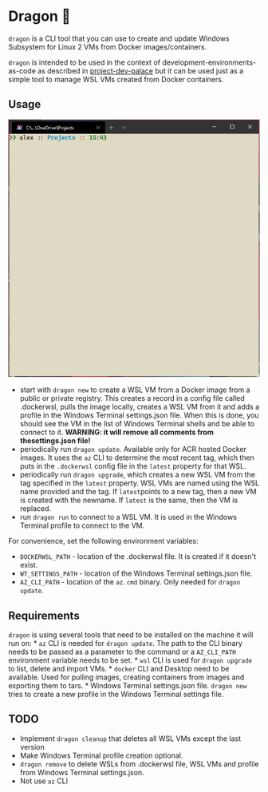 # Dragon 🐉

`dragon` is a CLI tool that you can use to create and update Windows Subsystem for Linux 2 VMs from Docker images/containers.

`dragon` is intended to be used in the context of development-environments-as-code as described in [project-dev-palace](https://github.com/alexchiri/project-dev-palace) but it can be used just as a simple tool to manage WSL VMs created from Docker containers.

## Usage

![](assets/dragon_new.gif)

* start with `dragon new` to create a WSL VM from a Docker image from a public or private registry. This creates a record in a config file called .dockerwsl, pulls the image locally, creates a WSL VM from it and adds a profile in the Windows Terminal settings.json file. When this is done, you should see the VM in the list of Windows Terminal shells and be able to connect to it. **WARNING: it will remove all comments from thesettings.json file!**
* periodically run `dragon update`. Available only for ACR hosted Docker images. It uses the `az` CLI to determine the most recent tag, which then puts in the `.dockerwsl` config file in the `latest` property for that WSL.
* periodically run `dragon upgrade`, which creates a new WSL VM from the tag specified in the `latest` property. WSL VMs are named using the WSL name provided and the tag. If `latest`points to a new tag, then a new VM is created with the newname. If `latest` is the same, then the VM is replaced.
* run `dragon run` to connect to a WSL VM. It is used in the Windows Terminal profile to connect to the VM.

For convenience, set the following environment variables:
* `DOCKERWSL_PATH` - location of the .dockerwsl file. It is created if it doesn't exist.
* `WT_SETTINGS_PATH` - location of the Windows Terminal settings.json file.
* `AZ_CLI_PATH` - location of the `az.cmd` binary. Only needed for `dragon update`.

## Requirements

`dragon` is using several tools that need to be installed on the machine it will run on:
    * `az` CLI is needed for `dragon update`. The path to the CLI binary needs to be passed as a parameter to the command or a `AZ_CLI_PATH` environment variable needs to be set.
    * `wsl` CLI is used for `dragon upgrade` to list, delete and import VMs.
    * `docker` CLI and Desktop need to be available. Used for pulling images, creating containers from images and exporting them to tars.
    * Windows Terminal settings.json file. `dragon new` tries to create a new profile in the Windows Terminal settings file.

## TODO
* Implement `dragon cleanup` that deletes all WSL VMs except the last version
* Make Windows Terminal profile creation optional.
* `dragon remove` to delete WSLs from .dockerwsl file, WSL VMs and profile from Windows Terminal settings.json.
* Not use `az` CLI